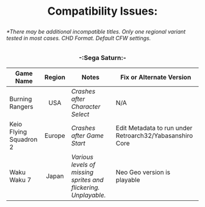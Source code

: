# <p align=center>Compatibility Issues:</p>



###### *There may be additional incompatible titles. Only one regional variant tested in most cases. CHD Format. Default CFW settings.



### <p align=center>-:Sega Saturn:-</p>

| **Game Name**          | **Region** | **Notes**                                                       | **Fix or Alternate Version**                             |
| ---------------------- | :--------: | --------------------------------------------------------------- | -------------------------------------------------------- |
| Burning Rangers        | USA        | *Crashes after Character Select*                                | N/A                                                      |
| Keio Flying Squadron 2 | Europe     | *Crashes after Game Start*                                      | Edit Metadata to run under Retroarch32/Yabasanshiro Core |
| Waku Waku 7            | Japan      | *Various levels of missing sprites and flickering. Unplayable.* | Neo Geo version is playable                              |
